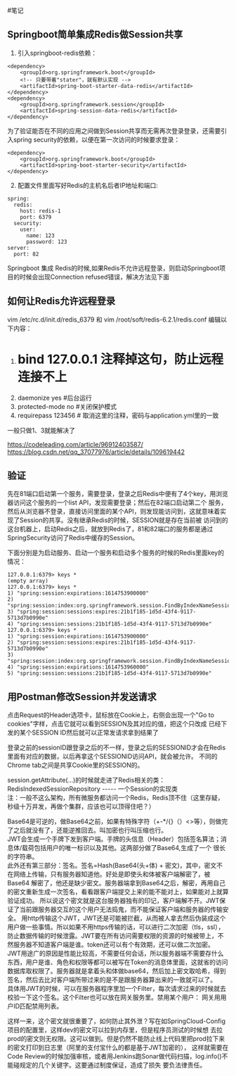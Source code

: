 #笔记

## Springboot简单集成Redis做Session共享
1. 引入springboot-redis依赖：
```
<dependency>
    <groupId>org.springframework.boot</groupId>
    <!-- 只要带着"stater"，就有默认实现 -->
    <artifactId>spring-boot-starter-data-redis</artifactId>
</dependency>
<dependency>
    <groupId>org.springframework.session</groupId>
    <artifactId>spring-session-data-redis</artifactId>
</dependency>
```
为了验证能否在不同的应用之间做到Session共享而无需再次登录登录，还需要引入spring security的依赖，以便在第一次访问的时候要求登录：
```
<dependency>
    <groupId>org.springframework.boot</groupId>
    <artifactId>spring-boot-starter-security</artifactId>
</dependency>
```
2. 配置文件里面写好Redis的主机名后者IP地址和端口:
```
spring:
  redis:
    host: redis-1
    port: 6379
  security:
    user:
      name: 123
      password: 123
server:
  port: 82
```
Springboot 集成 Redis的时候,如果Redis不允许远程登录，则启动Springboot项目的时候会出现Connection refused错误，解决方法见下面

## 如何让Redis允许远程登录
vim /etc/rc.d/init.d/redis_6379
和
vim /root/soft/redis-6.2.1/redis.conf
编辑以下内容：
1. # bind 127.0.0.1 注释掉这句，防止远程连接不上
2. daemonize yes #后台运行
3. protected-mode no #关闭保护模式
4. requirepass 123456 # 取消这里的注释，密码与application.yml里的一致

一般只做1、3就能解决了

https://codeleading.com/article/96912403587/
https://blog.csdn.net/qq_37077976/article/details/109619442

## 验证
先在81端口启动第一个服务，需要登录，登录之后Redis中便有了4个key，用浏览器访问这个服务的一个list API，发现需要登录；然后在82端口启动第二个
服务，然后从浏览器不登录，直接访问里面的某个API，则发现能访问到，这就意味着实现了Session的共享。没有继承Redis的时候，SESSION就是存在当前被
访问到的这台机器上，启动Redis之后，就放到Redis了，81和82端口的服务都是通过SpringSecurity访问了Redis中缓存的Session。

下面分别是为启动服务、启动一个服务和启动多个服务的时候的Redis里面key的情况：
```
127.0.0.1:6379> keys *
(empty array)
127.0.0.1:6379> keys *
1) "spring:session:expirations:1614753900000"
2) "spring:session:index:org.springframework.session.FindByIndexNameSessionRepository.PRINCIPAL_NAME_INDEX_NAME:123"
3) "spring:session:sessions:expires:21b1f185-1d5d-43f4-9117-5713d7b0990e"
4) "spring:session:sessions:21b1f185-1d5d-43f4-9117-5713d7b0990e"
127.0.0.1:6379> keys *
1) "spring:session:expirations:1614753900000"
2) "spring:session:sessions:expires:21b1f185-1d5d-43f4-9117-5713d7b0990e"
3) "spring:session:index:org.springframework.session.FindByIndexNameSessionRepository.PRINCIPAL_NAME_INDEX_NAME:123"
4) "spring:session:expirations:1614753960000"
5) "spring:session:sessions:21b1f185-1d5d-43f4-9117-5713d7b0990e"
```

## 用Postman修改Session并发送请求
点击Request的Header选项卡，鼠标放在Cookie上，右侧会出现一个"Go to cookies"字样，点击它就可以看到SESSION及其对应的值，把这个只改成
已经下发的某个SESSION ID然后就可以正常发请求拿到结果了  

登录之前的sessionID跟登录之后的不一样，登录之后的SESSIONID才会在Redis里面有对应的数据，以后再拿这个SESSIONID访问API，就会被允许。
不同的Chrome tab之间是共享Cookie里的SESSION的。

session.getAttribute(...)的时候就走进了Redis相关的类：RedisIndexedSessionRepository ----- 一个Session的实现类  
注：一般不这么架构，所有微服务都访问一个Redis，Redis顶不住（这里存疑，秒级十万并发，再做个集群，应该也可以顶得住吧？）

Base64是可逆的，做Base64之前，如果有特殊字符（+-*/{}（）<>等），则做完了之后就没有了，还能逆推回去。叫加密也行叫压缩也行。  
JWT会生成一个手牌下发到客户端。手牌的头信息（Header）包括签名算法；消息体/载荷包括用户的唯一标识以及其他。这两部分做了Base64,生成了一个
很长的字符串。  
此外还有第三部分：签名。签名=Hash(Base64(头+体) + 密文)，其中，密文不在网络上传输，只有服务器知道他。好处是即使头和体被客户端解密了，被Base64
解密了，他还是缺少密文。服务器端拿到Base64之后，解密，再用自己的密文重新生成一次签名，看看跟客户端提交上来的能不能对上，如果能对上就算验证成功。
所以说这个密文就是这台服务器独有的印记，客户端解不开。JWT保证了当前跟服务器交互的这个用户无法捣鬼，而不能保证客户端和服务器的传输安全。
用http传输这个JWT，JWT还是可能被拦截，从而被人拿去然后伪装成这个用户做一些事情。所以如果不用https传输的话，可以进行二次加密（tls，ssl），
防止数据传输的时候泄露。JWT要在所有访问需要权限的资源的时候被带上，不然服务器不知道客户端是谁。token还可以有个有效期，还可以做二次加密。
JWT用途广的原因是性能比较高，不需要任何会话，所以服务器端不需要存什么东西，用户是谁、角色和权限等都可以被写在Token的消息体里面，这就省的访问
数据库取权限了。服务器就是拿着头和体做base64，然后加上密文取哈希，得到签名，然后去比对客户端所带过来的是不是跟服务器算出来的一致就可以了。  
具体用JWT的时候，可以在服务器程序里加一个Filter，每次请求过来的时候就去校验一下这个签名。这个Filter也可以放在网关服务里。禁用某个用户：
网关用用户ID匹配禁用列表。  

这样一来，这个密文就很重要了，如何防止其外泄？写在如SpringCloud-Config项目的配置里，这样dev的密文可以拉到内存里，但是程序员测试的时候想
去拉prod的密文则无权限。这可以做到。但是仍然不能防止线上代码里把prod拉下来的密文打印到日志里（阿里的支付宝什么的都是基于JWT加密的），
这样就需要在Code Review的时候加强审核，或者用Jenkins跑Sonar做代码扫描，log.info()不能碰规定的几个关键字。这要通过制度保证，造成了损失
要负法律责任。